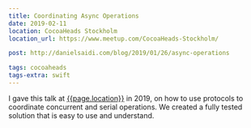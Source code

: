 ```yaml
---
title: Coordinating Async Operations
date: 2019-02-11
location: CocoaHeads Stockholm
location_url: https://www.meetup.com/CocoaHeads-Stockholm/

post: http://danielsaidi.com/blog/2019/01/26/async-operations

tags: cocoaheads
tags-extra: swift
---
```


I gave this talk at [{{page.location}}]({{page.location_url}}) in 2019, on how to use protocols to coordinate concurrent and serial operations. We created a fully tested solution that is easy to use and understand.

<!--
<section data-markdown class="title-page">
  ## Coordinating Async Operations
  Daniel Saidi · [@danielsaidi]({{site.urls.twitter}})
</section>

<section data-markdown>
  # In this talk
  * Problem Definition
  * 3rd Party Libraries
  * Case Study
  * Live Coding
  * Discussions
</section>

<section data-markdown>
  # Why this talk?
  * Coordinating async operations is tricky
  * Serial vs. concurrent operations etc.
  * Limited native support
  * Completion blocks aren't enough
  * We need more sophisticated ways
</section>

<section>
  <section data-markdown>
      # 3rd party libraries
  </section>

  <section data-markdown>
    <script type="text/template">
      # PromiseKit

      Handle async operations with promises

<pre class="hljs" style="border-radius: 10px; display: block; overflow-x: auto; padding: 0.5em; background-color: rgb(40, 42, 54); color: rgb(248, 248, 242);">firstly {
    asyncRequest1()          <span class="hljs-comment" style="color: rgb(98, 114, 164);">// Returns a promise</span>
}.then { result1 <span class="hljs-keyword" style="color: rgb(139, 233, 253); font-weight: 700;">in</span>
    asyncRequest2(result1)   <span class="hljs-comment" style="color: rgb(98, 114, 164);">// Returns a promise</span>
}.then { result2 <span class="hljs-keyword" style="color: rgb(139, 233, 253); font-weight: 700;">in</span>
    doSomethingElse()       <span class="hljs-comment" style="color: rgb(98, 114, 164);">// Returns a promise</span>
}.<span class="hljs-keyword" style="color: rgb(139, 233, 253); font-weight: 700;">catch</span> { error <span class="hljs-keyword" style="color: rgb(139, 233, 253); font-weight: 700;">in</span>
    <span class="hljs-comment" style="color: rgb(98, 114, 164);">// Handle any error</span>
}</pre>

      Easy to chain multiple operations
      
      Heavily block-based, pretty chatty
    </script>
  </section>

  <section data-markdown>
      <script type="text/template">
          # AwaitKit

          Handle async operations with async/await

<pre class="hljs" style="border-radius: 10px; display: block; overflow-x: auto; padding: 0.5em; background-color: rgb(40, 42, 54); color: rgb(248, 248, 242);"><span class="hljs-keyword" style="color: rgb(139, 233, 253); font-weight: 700;">let</span> result1 = <span class="hljs-keyword" style="color: rgb(139, 233, 253); font-weight: 700;">try</span>! await(asyncRequest1())
<span class="hljs-keyword" style="color: rgb(139, 233, 253); font-weight: 700;">let</span> result2 = <span class="hljs-keyword" style="color: rgb(139, 233, 253); font-weight: 700;">try</span>! await(asyncRequest2(result1))
<span class="hljs-keyword" style="color: rgb(139, 233, 253); font-weight: 700;">try</span>! doSomethingElse()</pre>
          
          Looks like synchronous code (avoid try!)

          Based on PromiseKit, so you get 2 dependencies
      </script>
  </section>

  <section data-markdown>
      <script type="text/template">
      # RxSwift

      Handle async operations with observables

<pre class="hljs" style="border-radius: 10px; display: block; overflow-x: auto; padding: 0.5em; background-color: rgb(40, 42, 54); color: rgb(248, 248, 242);"><span class="hljs-keyword" style="color: rgb(139, 233, 253); font-weight: 700;">let</span> searchResults = searchBar.rx.text.orEmpty
    .throttle(<span class="hljs-number">0.3</span>, scheduler: <span class="hljs-type" style="color: rgb(241, 250, 140); font-weight: 700;">MainScheduler</span>.instance)
    .distinctUntilChanged()
    .flatMapLatest { query -&gt; <span class="hljs-type" style="color: rgb(241, 250, 140); font-weight: 700;">Observable</span>&lt;[<span class="hljs-type" style="color: rgb(241, 250, 140); font-weight: 700;">Repository</span>]&gt; <span class="hljs-keyword" style="color: rgb(139, 233, 253); font-weight: 700;">in</span>
        <span class="hljs-keyword" style="color: rgb(139, 233, 253); font-weight: 700;">if</span> query.isEmpty {
            <span class="hljs-keyword" style="color: rgb(139, 233, 253); font-weight: 700;">return</span> .just([])
        }
        <span class="hljs-keyword" style="color: rgb(139, 233, 253); font-weight: 700;">return</span> searchGitHub(query)
            .catchErrorJustReturn([])
    }
    .observeOn(<span class="hljs-type" style="color: rgb(241, 250, 140); font-weight: 700;">MainScheduler</span>.instance)</pre>
      
      Has many other tools, e.g. binding
      
      A major commitment, will affect your architecture
      
    </script>
  </section>

  <section data-markdown>
    # Conclusion
    * There are many 3rd party libraries for this
    * Many are very powerful
    * Many will affect your architecture
    * Sometimes 3rd party libraries are not an option
  </section>
</section>


<section>
  <section data-markdown>
    # Case study
  </section>

  <section data-markdown>
    # BookBeat
    * Extensive offline support, for instance:
    * Book actions (add/remove, listen/read, etc.)
    * Bookmarks
    * Analytics
    * Sync/update when the app comes online
  </section>

  <section data-markdown>
    # Sync/update
    * Sync book actions (one by one, serial)
    * Sync bookmarks (batches, concurrent)
    * Sync analytics (batches, concurrent)
    * Fetch latest data (many sources, concurrent)
  </section>

  <section data-markdown>
    # Problem
    * Completely different needs for each operation
    * Some operate on items, others on batches
    * Some are serial, others concurrent
    * Most must be coordinated, others can run in bg
    * We don't want to use 3rd party dependencies
  </section>

  <section data-markdown>
    # Approach
    * Describe the operations as protocols
    * Find a good way to compose protocols
    * Provide as much functionality as possible
    * While still allowing customizations
    * Composition over inheritance
  </section>
</section>

<section data-markdown>
  # Live Coding
</section>

<section data-markdown>
  # Conclusions
</section>

<section data-markdown>
  # Thank you!
  ## Questions?
  Daniel Saidi · [@danielsaidi]({{site.urls.twitter}})
</section>
-->